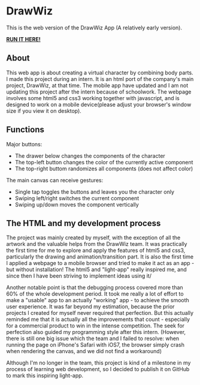 DrawWiz
=======

This is the web version of the DrawWiz App (A relatively early version).

[**RUN IT HERE!**](http://ilufang.github.io/DrawWiz)

About
-----

This web app is about creating a virtual character by combining body parts. I made this project during an intern. It is an html port of the company's main project, DrawWiz, at that time. The mobile app have updated and I am not updating this project after the intern because of schoolwork. The webpage involves some html5 and css3 working together with javascript, and is designed to work on a mobile device(please adjust your browser's window size if you view it on desktop). 

Functions
---------

Major buttons:

* The drawer below changes the components of the character
* The top-left button changes the color of the currently active component
* The top-right buttom randomizes all components (does not affect color)

The main canvas can receive gestures:

* Single tap toggles the buttons and leaves you the character only
* Swiping left/right switches the current component
* Swiping up/down moves the component vertically

The HTML and my development process
-----------------------------------

The project was mainly created by myself, with the exception of all the artwork and the valuable helps from the DrawWiz team. It was practically the first time for me to explore and apply the features of html5 and css3, particularly the drawing and animation/transition part. It is also the first time I applied a webpage to a mobile browser and tried to make it act as an app - but without installation! The html5 and "light-app" really inspired me, and since then I have been striving to implement ideas using it/

Another notable point is that the debugging process covered more than 60% of the whole development period. It took me really a lot of effort to make a "usable" app to an actually "working" app - to achieve the smooth user experience. It was far beyond my estimation, because the prior projects I created for myself never required that perfection. But this actually reminded me that it is actually all the improvements that count - especially for a commercial product to win in the intense competition. The seek for perfection also guided my programming style after this intern. (However, there is still one big issue which the team and I failed to resolve: when running the page on iPhone's Safari with iOS7, the browser simply crash when rendering the canvas, and we did not find a workaround)

Although I'm no longer in the team, this project is kind of a milestone in my process of learning web development, so I decided to publish it on GitHub to mark this inspiring light-app.

